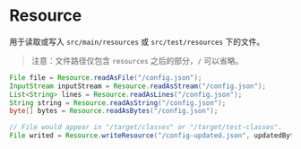 # Resource

用于读取或写入 `src/main/resources` 或 `src/test/resources` 下的文件。

> 注意：文件路径仅包含 `resources` 之后的部分，`/` 可以省略。

```java
File file = Resource.readAsFile("/config.json");
InputStream inputStream = Resource.readAsStream("/config.json");
List<String> lines = Resource.readAsLines("/config.json");
String string = Resource.readAsString("/config.json");
byte[] bytes = Resource.readAsBytes("/config.json");

// File would appear in "/target/classes" or "/target/test-classes".
File writed = Resource.writeResource("/config-updated.json", updatedBytes);
```
